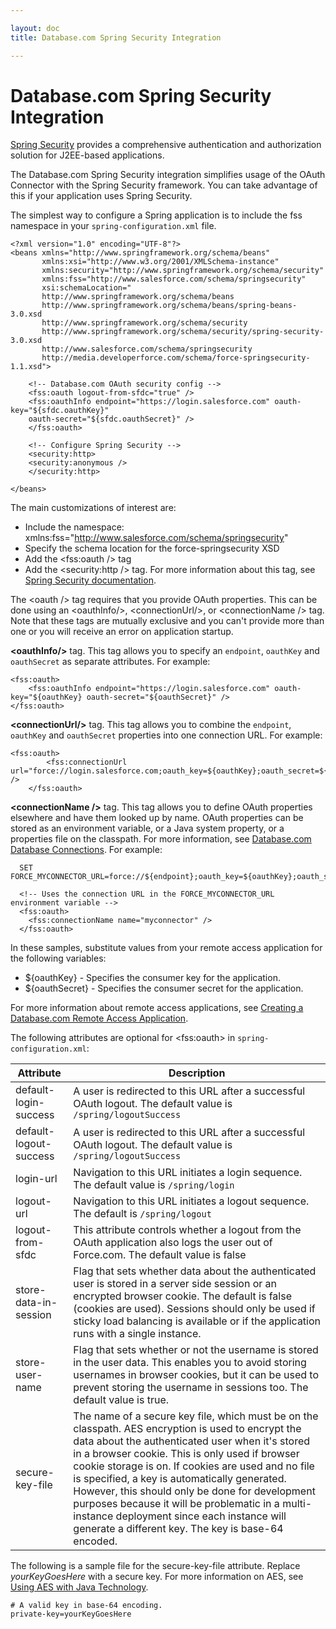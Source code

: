 ```yaml
---

layout: doc
title: Database.com Spring Security Integration

---
```

# Database.com Spring Security Integration

[Spring Security][ss] provides a comprehensive authentication and authorization solution for J2EE-based applications.

The Database.com Spring Security integration simplifies usage of the OAuth Connector with the Spring Security framework. You can take advantage of this if your application uses Spring Security.

The simplest way to configure a Spring application is to include the fss namespace in your `spring-configuration.xml` file.

	<?xml version="1.0" encoding="UTF-8"?>
	<beans xmlns="http://www.springframework.org/schema/beans"
	       xmlns:xsi="http://www.w3.org/2001/XMLSchema-instance"
	       xmlns:security="http://www.springframework.org/schema/security"
	       xmlns:fss="http://www.salesforce.com/schema/springsecurity"
	       xsi:schemaLocation="
		   http://www.springframework.org/schema/beans
		   http://www.springframework.org/schema/beans/spring-beans-3.0.xsd
		   http://www.springframework.org/schema/security
		   http://www.springframework.org/schema/security/spring-security-3.0.xsd
		   http://www.salesforce.com/schema/springsecurity
		   http://media.developerforce.com/schema/force-springsecurity-1.1.xsd">

	    <!-- Database.com OAuth security config -->
	    <fss:oauth logout-from-sfdc="true" />
		<fss:oauthInfo endpoint="https://login.salesforce.com" oauth-key="${sfdc.oauthKey}"
		oauth-secret="${sfdc.oauthSecret}" />
	    </fss:oauth>

	    <!-- Configure Spring Security -->
	    <security:http>
		<security:anonymous />
	    </security:http>
	   
	</beans>

The main customizations of interest are:

- Include the namespace: xmlns:fss="http://www.salesforce.com/schema/springsecurity"
- Specify the schema location for the force-springsecurity XSD
- Add the \<fss:oauth /> tag
- Add the \<security:http /> tag. For more information about this tag, see [Spring Security documentation][ss].

The \<oauth /> tag requires that you provide OAuth properties.  This can be done using an &lt;oauthInfo/>, &lt;connectionUrl/>, or &lt;connectionName /> tag. Note that these tags are mutually exclusive and you can't provide more than one or you will receive an error on application startup. 

**&lt;oauthInfo/>** tag.  This tag allows you to specify an <code>endpoint</code>, <code>oauthKey</code> and <code>oauthSecret</code> as separate attributes. For example:

	<fss:oauth>
		<fss:oauthInfo endpoint="https://login.salesforce.com" oauth-key="${oauthKey} oauth-secret="${oauthSecret}" />
	</fss:oauth>

**&lt;connectionUrl/>** tag.  This tag allows you to combine the <code>endpoint</code>, <code>oauthKey</code> and <code>oauthSecret</code> properties into one connection URL.  For example:

	<fss:oauth>
            <fss:connectionUrl url="force://login.salesforce.com;oauth_key=${oauthKey};oauth_secret=${oauthSecret}" />
        </fss:oauth>

**&lt;connectionName />** tag.  This tag allows you to define OAuth properties elsewhere and have them looked up by name.  OAuth properties can be stored as an environment variable, or a Java system property, or a properties file on the classpath.  For more information, see [Database.com Database Connections](connection-url). For example:

      SET FORCE_MYCONNECTOR_URL=force://${endpoint};oauth_key=${oauthKey};oauth_secret=${oauth_secret}

      <!-- Uses the connection URL in the FORCE_MYCONNECTOR_URL environment variable -->
      <fss:oauth>
        <fss:connectionName name="myconnector" />
      </fss:oauth>

In these samples, substitute values from your remote access application for the following variables:

- ${oauthKey} - Specifies the consumer key for the application.
- ${oauthSecret} - Specifies the consumer secret for the application.

For more information about remote access applications, see [Creating a Database.com Remote Access Application](oauth-auth#createRAA).

The following attributes are optional for &lt;fss:oauth> in `spring-configuration.xml`:

| Attribute | Description |
| ------------ | ------ |
|default-login-success|A user is redirected to this URL after a successful OAuth logout. The default value is `/spring/logoutSuccess`|
|default-logout-success|A user is redirected to this URL after a successful OAuth logout. The default value is `/spring/logoutSuccess`|
|login-url|Navigation to this URL initiates a login sequence. The default value is `/spring/login`|
|logout-url|Navigation to this URL initiates a logout sequence. The default is `/spring/logout`|
|logout-from-sfdc|This attribute controls whether a logout from the OAuth application also logs the user out of Force.com. The default value is false|
|store-data-in-session|Flag that sets whether data about the authenticated user is stored in a server side session or an encrypted browser cookie. The default is false (cookies are used). Sessions should only be used if sticky load balancing is available or if the application runs with a single instance.|
|store-user-name|Flag that sets whether or not the username is stored in the user data. This enables you to avoid storing usernames in browser cookies, but it can be used to prevent storing the username in sessions too. The default value is true.|
|secure-key-file|The name of a secure key file, which must be on the classpath. AES encryption is used to encrypt the data about the authenticated user when it's stored in a browser cookie. This is only used if browser cookie storage is on. If cookies are used and no file is specified, a key is automatically generated. However, this should only be done for development purposes because it will be problematic in a multi-instance deployment since each instance will generate a different key. The key is base-64 encoded.|

The following is a sample file for the secure-key-file attribute. Replace *yourKeyGoesHere* with a secure key. For more information on AES, see [Using AES with Java Technology](http://java.sun.com/developer/technicalArticles/Security/AES/AES_v1.html).

    # A valid key in base-64 encoding.
    private-key=yourKeyGoesHere


[ss]: http://static.springsource.org/spring-security/site/docs/3.0.x/reference/springsecurity.html
